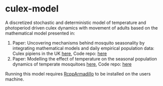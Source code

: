 # culex-model

A discretized stochastic and deterministic model of temperature and photoperiod driven culex dynamics with movement of adults based on the mathematical model presented in:

1. Paper: Uncovering mechanisms behind mosquito seasonality by integrating mathematical models and daily empirical population data: Culex pipiens in the UK [here](https://parasitesandvectors.biomedcentral.com/articles/10.1186/s13071-019-3321-2), Code repo: [here](https://github.com/davewi13/Mosquito-seasonality-paper)
2. Paper: Modelling the effect of temperature on the seasonal population dynamics of temperate mosquitoes [here](https://www.sciencedirect.com/science/article/pii/S0022519316300285), Code repo: [here](https://github.com/davewi13/Temperate-Mosquito-DDE)

Running this model requires [RcppArmadillo](https://dirk.eddelbuettel.com/code/rcpp.armadillo.html) to be installed on the users machine.

